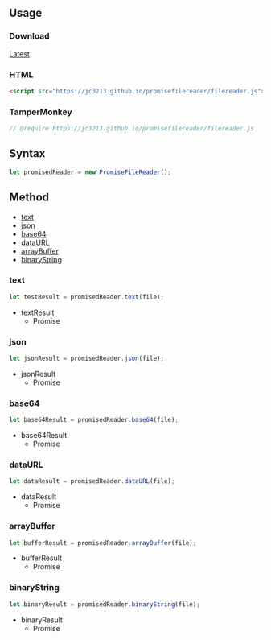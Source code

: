 ## Usage

### Download
[Latest](https://jc3213.github.io/promisefilereader/filereader.js)

### HTML
```HTML
<script src="https://jc3213.github.io/promisefilereader/filereader.js"></script>
```

### TamperMonkey
```javascript
// @require https://jc3213.github.io/promisefilereader/filereader.js
```

## Syntax
```javascript
let promisedReader = new PromiseFileReader();
```

## Method
- [text](#text)
- [json](#json)
- [base64](#base64)
- [dataURL](#dataURL)
- [arrayBuffer](#arrayBuffer)
- [binaryString](#binaryString)

### text
```javascript
let testResult = promisedReader.text(file);
```
- textResult
    - Promise

### json
```javascript
let jsonResult = promisedReader.json(file);
```
- jsonResult
    - Promise

### base64
```javascript
let base64Result = promisedReader.base64(file);
```
- base64Result
    - Promise

### dataURL
```javascript
let dataResult = promisedReader.dataURL(file);
```
- dataResult
    - Promise

### arrayBuffer
```javascript
let bufferResult = promisedReader.arrayBuffer(file);
```
- bufferResult
    - Promise

### binaryString
```javascript
let binaryResult = promisedReader.binaryString(file);
```
- binaryResult
    - Promise
